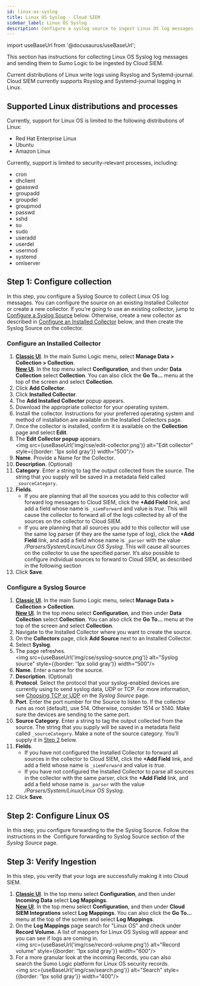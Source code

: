 ```yaml
---
id: linux-os-syslog
title: Linux OS Syslog - Cloud SIEM
sidebar_label: Linux OS Syslog
description: Configure a syslog source to ingest Linux OS log messages to be parsed by Cloud SIEM’s system parser for Linux OS Syslog.
---
```


import useBaseUrl from '@docusaurus/useBaseUrl';

This section has instructions for collecting Linux OS Syslog log messages and sending them to Sumo Logic to be ingested by Cloud SIEM.

Current distributions of Linux write logs using Rsyslog and Systemd-journal. Cloud SIEM currently supports Rsyslog and Systemd-journal logging in Linux.

## Supported Linux distributions and processes

Currently, support for Linux OS is limited to the following distributions of Linux:

* Red Hat Enterprise Linux
* Ubuntu
* Amazon Linux

Currently, support is limited to security-relevant processes, including:

* cron
* dhclient
* gpasswd
* groupadd
* groupdel
* groupmod
* passwd
* sshd
* su
* sudo
* useradd
* userdel
* usermod
* systemd
* omiserver

## Step 1: Configure collection

In this step, you configure a Syslog Source to collect Linux OS log messages. You can configure the source on an existing Installed Collector or create a new collector. If you’re going to use an existing collector, jump to [Configure a Syslog Source](#configure-a-syslog-source) below. Otherwise, create a new collector as described in [Configure an Installed Collector](#configure-an-installed-collector) below, and then create the Syslog Source on the collector.

### Configure an Installed Collector

1. [**Classic UI**](/docs/get-started/sumo-logic-ui-classic). In the main Sumo Logic menu, select **Manage Data > Collection > Collection**. <br/>[**New UI**](/docs/get-started/sumo-logic-ui). In the top menu select **Configuration**, and then under **Data Collection** select **Collection**. You can also click the **Go To...** menu at the top of the screen and select **Collection**. 
1. Click **Add Collector**.
1. Click **Installed Collector**.
1. The **Add Installed Collector** popup appears.
1. Download the appropriate collector for your operating system.
1. Install the collector. Instructions for your preferred operating system and method of installation are available on the Installed Collectors page.
1. Once the collector is installed, confirm it is available on the **Collection** page and select **Edit**.
1. The **Edit Collector popup** appears. <br/><img src={useBaseUrl('img/cse/edit-collector.png')} alt="Edit collector" style={{border: '1px solid gray'}} width="500"/> 
1. **Name**. Provide a Name for the Collector.
1. **Description**. (Optional)
1. **Category**. Enter a string to tag the output collected from the
    source. The string that you supply will be saved in a metadata field
    called `_sourceCategory`. 
1. **Fields**. 
    * If you are planning that all the sources you add to this collector will forward log messages to Cloud SIEM, click the **+Add Field** link, and add a field whose name is `_siemForward` and value is *true*. This will cause the collector to forward all of the logs collected by all of the sources on the collector to Cloud SIEM.
    * If you are planning that all sources you add to this collector will use the same log parser (if they are the same type of log), click the **+Add Field** link, and add a field whose name is `_parser` with the value */Parsers/System/Linux/Linux OS Syslog*. This will cause all sources on the collector to use the specified parser. It’s also possible to configure individual sources to forward to Cloud SIEM, as described in the following section
1. Click **Save**.

### Configure a Syslog Source

1. [**Classic UI**](/docs/get-started/sumo-logic-ui-classic). In the main Sumo Logic menu, select **Manage Data > Collection > Collection**. <br/>[**New UI**](/docs/get-started/sumo-logic-ui). In the top menu select **Configuration**, and then under **Data Collection** select **Collection**. You can also click the **Go To...** menu at the top of the screen and select **Collection**.  
1. Navigate to the Installed Collector where you want to create the source.
1. On the **Collectors** page, click **Add Source** next to an Installed Collector.
1. Select **Syslog**. 
1. The page refreshes.  <br/><img src={useBaseUrl('img/cse/syslog-source.png')} alt="Syslog source" style={{border: '1px solid gray'}} width="500"/> 
1. **Name**. Enter a name for the source. 
1. **Description**. (Optional) 
1. **Protocol**. Select the protocol that your syslog-enabled devices are currently using to send syslog data, UDP or TCP. For more information, see [Choosing TCP or UDP](/docs/send-data/installed-collectors/sources/syslog-source#choosing-tcp-or-udp) on the *Syslog Source* page.
1. **Port**. Enter the port number for the Source to listen to. If the collector runs as root (default), use 514. Otherwise, consider 1514 or 5140. Make sure the devices are sending to the same port.
1. **Source Category**. Enter a string to tag the output collected from the source. The string that you supply will be saved in a metadata field called `_sourceCategory`. Make a note of the source category. You’ll supply it in [Step 2](#step-2-configure-linux-os) below.
1. **Fields**. 
    * If you have not configured the Installed Collector to forward all sources in the collector to Cloud SIEM, click the **+Add Field** link, and add a field whose name is `_siemForward` and value is *true*.
    * If you have not configured the Installed Collector to parse all sources in the collector with the same parser, click the **+Add Field** link, and add a field whose name is `_parser` with the value */Parsers/System/Linux/Linux OS Syslog*. 
1. Click **Save**.

## Step 2: Configure Linux OS

In this step, you configure forwarding to the the Syslog Source. Follow the instructions in the  Configure forwarding to Syslog Source section of the *Syslog Source* page. 

## Step 3: Verify Ingestion

In this step, you verify that your logs are successfully making it into Cloud SIEM. 

1. [**Classic UI**](/docs/cse/introduction-to-cloud-siem/#classic-ui). In the top menu select **Configuration**, and then under **Incoming Data** select **Log Mappings**. <br/>[**New UI**](/docs/cse/introduction-to-cloud-siem/#new-ui). In the top menu select **Configuration**, and then under **Cloud SIEM Integrations** select **Log Mappings**. You can also click the **Go To...** menu at the top of the screen and select **Log Mappings**.  
1. On the **Log Mappings** page search for "Linux OS" and check under  **Record Volume.** A list of mappers for Linux OS Syslog will appear and you can see if logs are coming in. <br/><img src={useBaseUrl('img/cse/record-volume.png')} alt="Record volume" style={{border: '1px solid gray'}} width="600"/>
1. For a more granular look at the incoming Records, you can also search the Sumo Logic platform for Linux OS security records.<br/><img src={useBaseUrl('img/cse/search.png')} alt="Search" style={{border: '1px solid gray'}} width="400"/>  
